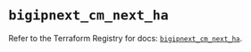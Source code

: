 # `bigipnext_cm_next_ha`

Refer to the Terraform Registry for docs: [`bigipnext_cm_next_ha`](https://registry.terraform.io/providers/f5networks/bigipnext/1.4.0/docs/resources/cm_next_ha).
